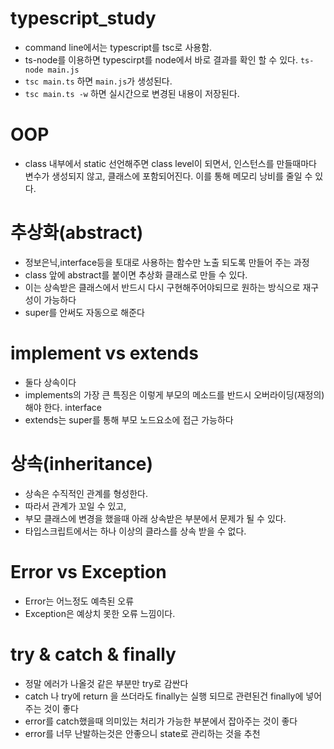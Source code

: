 # typescript_study

- command line에서는 typescript를 tsc로 사용함.
- ts-node를 이용하면 typescirpt를 node에서 바로 결과를 확인 할 수 있다. `ts-node main.js`
- `tsc main.ts` 하면 `main.js`가 생성된다.
- `tsc main.ts -w` 하면 실시간으로 변경된 내용이 저장된다.

# OOP

- class 내부에서 static 선언해주면 class level이 되면서, 인스턴스를 만들때마다 변수가 생성되지 않고, 클래스에 포함되어진다. 이를 통해 메모리 낭비를 줄일 수 있다.

# 추상화(abstract)

- 정보은닉,interface등을 토대로 사용하는 함수만 노출 되도록 만들어 주는 과정
- class 앞에 abstract를 붙이면 추상화 클래스로 만들 수 있다.
- 이는 상속받은 클래스에서 반드시 다시 구현해주어야되므로 원하는 방식으로 재구성이 가능하다
- super를 안써도 자동으로 해준다

# implement vs extends

- 둘다 상속이다
- implements의 가장 큰 특징은 이렇게 부모의 메소드를 반드시 오버라이딩(재정의)해야 한다. interface
- extends는 super를 통해 부모 노드요소에 접근 가능하다

# 상속(inheritance)

- 상속은 수직적인 관계를 형성한다.
- 따라서 관계가 꼬일 수 있고,
- 부모 클래스에 변경을 했을때 아래 상속받은 부분에서 문제가 될 수 있다.
- 타입스크립트에서는 하나 이상의 클라스를 상속 받을 수 없다.

# Error vs Exception

- Error는 어느정도 예측된 오류
- Exception은 예상치 못한 오류 느낌이다.

# try & catch & finally

- 정말 에러가 나올것 같은 부분만 try로 감싼다
- catch 나 try에 return 을 쓰더라도 finally는 실행 되므로 관련된건 finally에 넣어주는 것이 좋다
- error를 catch했을때 의미있는 처리가 가능한 부분에서 잡아주는 것이 좋다
- error를 너무 난발하는것은 안좋으니 state로 관리하는 것을 추천
